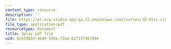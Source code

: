 ```yaml
---
content_type: resource
description: ''
file: https://ol-ocw-studio-app-qa.s3.amazonaws.com/courses/18-01sc-single-variable-calculus-fall-2010/6c67983d4bd8194a73aab2715fd67d94_d484GRz9zjY.pdf
file_type: application/pdf
resourcetype: Document
title: 3play pdf file
uid: 6c67983d-4bd8-194a-73aa-b2715fd67d94
---
```

